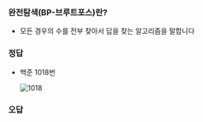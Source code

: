 ### 완전탐색(BP-브루트포스)란?

- 모든 경우의 수를 전부 찾아서 답을 찾는 알고리즘을 말합니다


### 정답

- 백준 1018번

  ![1018](https://user-images.githubusercontent.com/46203866/97587289-8e24c100-1a3e-11eb-9bf3-72bf3f5768e6.png)

### 오답
